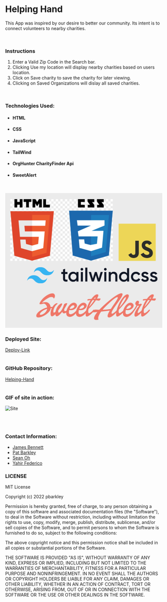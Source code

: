 # Helping Hand

This App was inspired by our desire to better our community. Its intent is to connect volunteers to nearby charities.

<br>

### Instructions
1. Enter a Valid Zip Code in the Search bar.
2. Clicking Use my location will display nearby charities based on users location.
3. Click on Save charity to save the charity for later viewing.
4. Clicking on Saved Organizations will dislay all saved charities.

<br>

### Technologies Used:

- #### HTML
- #### CSS
- #### JavaScript
- #### TailWind
- #### OrgHunter CharityFinder Api
- #### SweetAlert
<br>

![logos](./assets/images/LogosHTMLcssJS.png)


### Deployed Site:

[Deploy-Link](https://pbarkley.github.io/Helping-Hand/)
<br>
<br>
### GitHub Repository:

[Helping-Hand](https://github.com/pbarkley/Helping-Hand)
<br>
<br>
### GIF of site in action:

![Site](./assets/images/Helping%20Hand-.gif)

<br>
<br>


### Contact Information:

- [James Bennett](https://github.com/OnlyMeHere) 
- [Pat Barkley](https://github.com/pbarkley)
- [Sean Oh](https://github.com/seannoh)
- [Yahir Federico](https://github.com/Yahir-F)


### LICENSE

MIT License

Copyright (c) 2022 pbarkley

Permission is hereby granted, free of charge, to any person obtaining a copy
of this software and associated documentation files (the "Software"), to deal
in the Software without restriction, including without limitation the rights
to use, copy, modify, merge, publish, distribute, sublicense, and/or sell
copies of the Software, and to permit persons to whom the Software is
furnished to do so, subject to the following conditions:

The above copyright notice and this permission notice shall be included in all
copies or substantial portions of the Software.

THE SOFTWARE IS PROVIDED "AS IS", WITHOUT WARRANTY OF ANY KIND, EXPRESS OR
IMPLIED, INCLUDING BUT NOT LIMITED TO THE WARRANTIES OF MERCHANTABILITY,
FITNESS FOR A PARTICULAR PURPOSE AND NONINFRINGEMENT. IN NO EVENT SHALL THE
AUTHORS OR COPYRIGHT HOLDERS BE LIABLE FOR ANY CLAIM, DAMAGES OR OTHER
LIABILITY, WHETHER IN AN ACTION OF CONTRACT, TORT OR OTHERWISE, ARISING FROM,
OUT OF OR IN CONNECTION WITH THE SOFTWARE OR THE USE OR OTHER DEALINGS IN THE
SOFTWARE.
